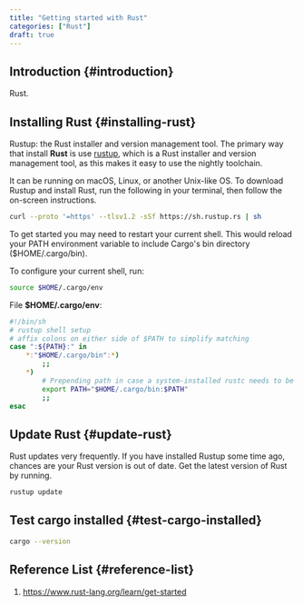 ```yaml
---
title: "Getting started with Rust"
categories: ["Rust"]
draft: true
---
```


## Introduction {#introduction}

Rust.


## Installing Rust {#installing-rust}

Rustup: the Rust installer and version management tool. The primary way that install **Rust** is use [rustup](https://rustup.rs/), which is a Rust installer and version management tool, as this makes it easy to use the nightly toolchain.

It can be running on macOS, Linux, or another Unix-like OS. To download Rustup and install Rust, run the following in your terminal, then follow the on-screen instructions.

```bash
curl --proto '=https' --tlsv1.2 -sSf https://sh.rustup.rs | sh
```

To get started you may need to restart your current shell.
This would reload your PATH environment variable to include
Cargo's bin directory ($HOME/.cargo/bin).

To configure your current shell, run:

```bash
source $HOME/.cargo/env
```

File **$HOME/.cargo/env**:

```bash
#!/bin/sh
# rustup shell setup
# affix colons on either side of $PATH to simplify matching
case ":${PATH}:" in
    *:"$HOME/.cargo/bin":*)
        ;;
    *)
        # Prepending path in case a system-installed rustc needs to be overridden
        export PATH="$HOME/.cargo/bin:$PATH"
        ;;
esac
```


## Update Rust {#update-rust}

Rust updates very frequently. If you have installed Rustup some time ago, chances are your Rust version is out of date. Get the latest version of Rust by running.

```bash
rustup update
```


## Test cargo installed {#test-cargo-installed}

```bash
cargo --version
```


## Reference List {#reference-list}

1.  <https://www.rust-lang.org/learn/get-started>

